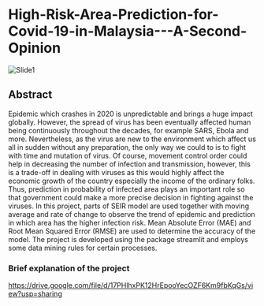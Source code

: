 # High-Risk-Area-Prediction-for-Covid-19-in-Malaysia---A-Second-Opinion

![Slide1](https://user-images.githubusercontent.com/55619447/127186097-47b972b6-63ea-4451-9d8b-776d4f7220aa.JPG)

## Abstract
Epidemic which crashes in 2020 is unpredictable and brings a huge impact globally. However, the spread of virus has been eventually affected human being continuously throughout the decades, for example SARS, Ebola and more. Nevertheless, as the virus are new to the environment which affect us all in sudden without any preparation, the only way we could to is to fight with time and mutation of virus. Of course, movement control order could help in decreasing the number of infection and transmission, however, this is a trade-off in dealing with viruses as this would highly affect the economic growth of the country especially the income of the ordinary folks. Thus, prediction in probability of infected area plays an important role so that government could make a more precise decision in fighting against the viruses. In this project, parts of SEIR model are used together with moving average and rate of change to observe the trend of epidemic and prediction in which area has the higher infection risk. Mean Absolute Error (MAE) and Root Mean Squared Error (RMSE) are used to determine the accuracy of the model. The project is developed using the package streamlit and employs some data mining rules for certain processes.

### Brief explanation of the project
https://drive.google.com/file/d/17PHlhxPK12HrEpooYecOZF6Km9fbKqGs/view?usp=sharing

